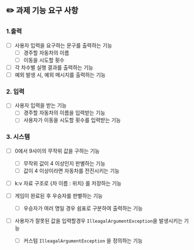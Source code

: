 ## ✏️ 과제 기능 요구 사항

### 1.출력
- [ ] 사용자 입력을 요구하는 문구를 출력하는 기능
  - [ ] 경주할 자동차의 이름
  - [ ] 이동을 시도할 횟수
- [ ] 각 차수별 실행 결과를 출력하는 기능
- [ ] 예외 발생 시, 예외 메시지를 출력하는 기능

### 2. 입력
- [ ] 사용자 입력을 받는 기능
  - [ ] 경주할 자동차의 이름을 입력받는 기능
  - [ ] 사용자가 이동을 시도할 횟수를 입력받는 기능

### 3. 시스템
- [ ] 0에서 9사이의 무작위 값을 구하는 기능
  - [ ] 무작위 값이 4 이상인지 판별하는 기능
  - [ ] 값이 4 이상이라면 자동차를 전진시키는 기능

- [ ] k:v 자료 구조로 {차 이름 : 위치} 를 저장하는 기능

- [ ] 게임이 완료된 후 우승자를 판별하는 기능
  - [ ] 우승자가 여러 명일 경우 쉼표로 구분하여 출력하는 기능

- [ ] 사용자가 잘못된 값을 입력할경우 `IlleagalArgumentException`을 발생시키는 기능
  - [ ] 커스텀 `IlleagalArgumentException` 을 정의하는 기능


